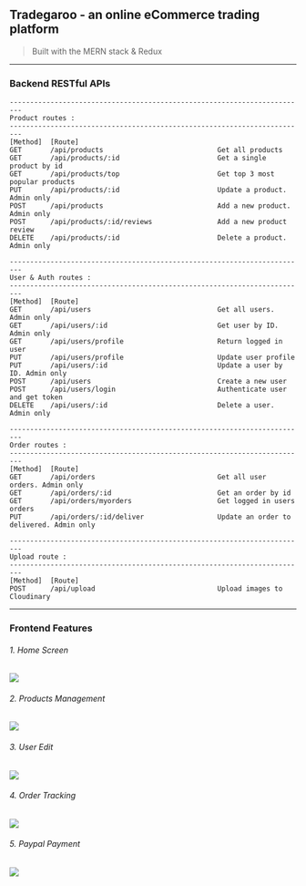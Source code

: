 ## Tradegaroo - an online eCommerce trading platform

> Built with the MERN stack & Redux

------------

### Backend RESTful APIs
```
-------------------------------------------------------------------------
Product routes :
-------------------------------------------------------------------------
[Method]  [Route]
GET       /api/products                            Get all products
GET       /api/products/:id                        Get a single product by id
GET       /api/products/top                        Get top 3 most popular products
PUT       /api/products/:id                        Update a product. Admin only
POST      /api/products                            Add a new product. Admin only
POST      /api/products/:id/reviews                Add a new product review
DELETE    /api/products/:id                        Delete a product. Admin only

-------------------------------------------------------------------------
User & Auth routes :
-------------------------------------------------------------------------
[Method]  [Route]
GET       /api/users                               Get all users. Admin only
GET       /api/users/:id                           Get user by ID. Admin only
GET       /api/users/profile                       Return logged in user
PUT       /api/users/profile                       Update user profile
PUT       /api/users/:id                           Update a user by ID. Admin only
POST      /api/users                               Create a new user
POST      /api/users/login                         Authenticate user and get token
DELETE    /api/users/:id                           Delete a user. Admin only

-------------------------------------------------------------------------
Order routes :
-------------------------------------------------------------------------
[Method]  [Route]
GET       /api/orders                              Get all user orders. Admin only
GET       /api/orders/:id                          Get an order by id
GET       /api/orders/myorders                     Get logged in users orders
PUT       /api/orders/:id/deliver                  Update an order to delivered. Admin only

-------------------------------------------------------------------------
Upload route :
-------------------------------------------------------------------------
[Method]  [Route]
POST      /api/upload                              Upload images to Cloudinary
```


------------
### Frontend Features

###### 1. Home Screen
![](https://res.cloudinary.com/dsk0gjgdw/image/upload/v1655205270/Tradegaroo/home_awjd5z.png)


###### 2. Products Management
![](https://res.cloudinary.com/dsk0gjgdw/image/upload/v1655205270/Tradegaroo/products_yvdh3f.png)


###### 3. User Edit
![](https://res.cloudinary.com/dsk0gjgdw/image/upload/v1655205686/Tradegaroo/users_nowmuo.png)


###### 4. Order Tracking
![](https://res.cloudinary.com/dsk0gjgdw/image/upload/v1655205270/Tradegaroo/orders_n03apx.png)

###### 5. Paypal Payment
![](https://res.cloudinary.com/dsk0gjgdw/image/upload/v1655205270/Tradegaroo/Paypal_hrggo6.png)
